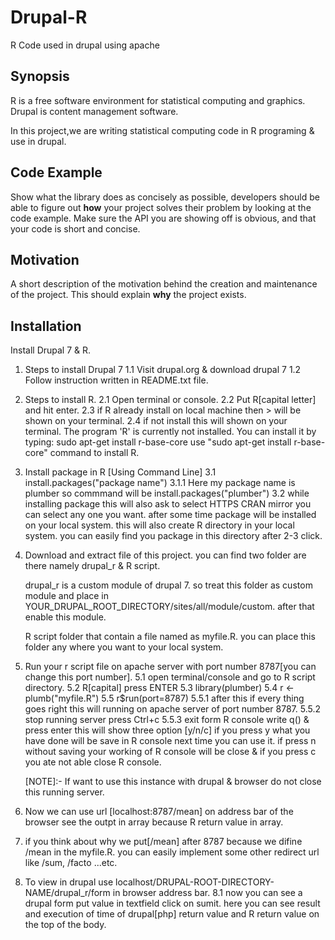 # Drupal-R
R Code used in drupal using apache

## Synopsis

R is a free software environment for statistical computing and graphics.
Drupal is content management software.

In this project,we are writing statistical computing code in R programing & use in drupal.


## Code Example

Show what the library does as concisely as possible, developers should be able to figure out **how** your project solves their problem by looking at the code example. Make sure the API you are showing off is obvious, and that your code is short and concise.

## Motivation

A short description of the motivation behind the creation and maintenance of the project. This should explain **why** the project exists.

## Installation

Install Drupal 7 & R.

1.  Steps to install Drupal 7
      1.1 Visit drupal.org & download drupal 7
      1.2 Follow instruction written in README.txt file.

2.  Steps to install R.
    2.1 Open terminal or console.
    2.2 Put R[capital letter] and hit enter.
    2.3 if R already install on local machine then > will be shown on your terminal.
    2.4 if not install this will shown on your terminal. 
      The program 'R' is currently not installed. You can install it by typing:
      sudo apt-get install r-base-core
      use "sudo apt-get install r-base-core" command to install R.

3.  Install package in R [Using Command Line]
    3.1 install.packages("package name")
      3.1.1 Here my package name is plumber so commmand will be install.packages("plumber")
    3.2 while installing package this will also ask to select HTTPS CRAN mirror
      you can select any one you want. after some time package will be installed on your local system.
      this will also create R directory in your local system. you can easily find you package in this 
      directory after 2-3 click.

4.  Download and extract file of this project. you can find two folder are there namely drupal_r &
    R script.

    drupal_r is a custom module of drupal 7. so treat this folder as custom module and place in
    YOUR_DRUPAL_ROOT_DIRECTORY/sites/all/module/custom. after that enable this module.

    R script folder that contain a file named as myfile.R. you can place this folder any where you want to your local system.
      
5.  Run your r script file on apache server with port number 8787[you can change this port number].
    5.1 open terminal/console and go to R script directory.
    5.2 R[capital] press ENTER
    5.3 library(plumber)
    5.4 r <- plumb("myfile.R")
    5.5 r$run(port=8787)
      5.5.1 after this if every thing goes right this will running on apache server of port number 8787.
      5.5.2 stop running server press Ctrl+c
      5.5.3 exit form R console write q() & press enter this will show three option [y/n/c] if you
      press y what you have done will be save in R console next time you can use it. if press n 
      without saving your working of R console will be close & if you press c you ate not able close
      R console.

    [NOTE]:- If want to use this instance with drupal & browser do not close this running server.

6.  Now we can use url [localhost:8787/mean] on address bar of the browser see the outpt in array because
    R return value in array.

7.  if you think about why we put[/mean] after 8787 because we difine /mean in the myfile.R. you
    can easily implement some other redirect url like /sum, /facto ...etc.

8.  To view in drupal use localhost/DRUPAL-ROOT-DIRECTORY-NAME/drupal_r/form in browser address bar.
    8.1 now you can see a drupal form put value in textfield click on sumit. here you can see
    result and execution of time of drupal[php] return value and R return value on the top of the body. 



